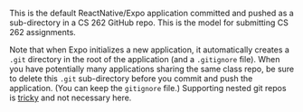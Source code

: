 This is the default ReactNative/Expo application committed and pushed as a 
sub-directory in a CS 262 GitHub repo. This is the model for submitting CS 262 
assignments.

Note that when Expo initializes a new application, it automatically creates a 
`.git` directory in the root of the application (and a `.gitignore` file). 
When you have potentially many applications sharing the same class repo, 
be sure to delete this `.git` sub-directory before you commit and push the application. 
(You can keep the `gitignore` file.) Supporting nested git repos is 
[tricky](https://stackoverflow.com/questions/1811730/how-do-i-work-with-a-git-repository-within-another-repository)
and not necessary here.
 